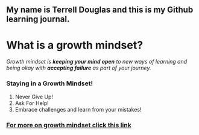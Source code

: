 ## My name is Terrell Douglas and this is my Github learning journal.

# What is a growth mindset?

*Growth mindset is **keeping your mind open** to new ways of learning and being okay with **accepting failure** as part of your journey.*

### Staying in a **Growth Mindset!**

<ol>
  <li>Never Give Up!</li>
  <li>Ask For Help!</li>
  <li>Embrace challenges and learn from your mistakes!</li>
</ol>

### [For more on growth mindset click this link](https://www.atlassian.com/blog/inside-atlassian/growth-mindset)
